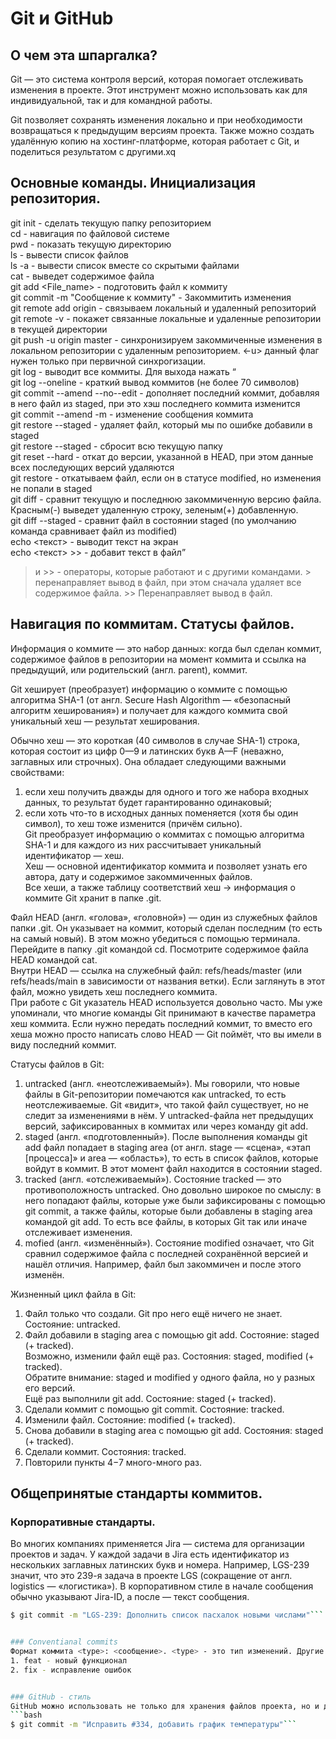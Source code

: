 # Git и GitHub


## О чем эта шпаргалка?  
	
Git — это система контроля версий, которая помогает отслеживать изменения в проекте. Этот инструмент можно использовать как для индивидуальной, так и для командной работы.  
	
Git позволяет сохранять изменения локально и при необходимости возвращаться к предыдущим версиям проекта. Также можно создать удалённую копию на хостинг-платформе, которая работает с Git, и поделиться результатом с другими.xq


## Основные команды. Инициализация репозитория.  
git init - сделать текущую папку репозиторием  
cd - навигация по файловой системе  
pwd - показать текущую директорию  
ls - вывести список файлов  
ls -a - вывести список вместе со скрытыми файлами  
cat <File> - выведет содержимое файла  
git add <File_name> - подготовить файл к коммиту  
git commit -m "Сообщение к коммиту" - Закоммитить изменения  
git remote add origin <URL> - связываем локальный и удаленный репозиторий  
git remote -v - покажет связанные локальные и удаленные репозитории в текущей директории  
git push -u origin master - синхронизируем закоммиченные изменения в локальном репозитории с удаленным репозиторием. <-u> данный флаг нужен только при первичной синхрогизации.  
git log - выводит все коммиты. Для выхода нажать <Q>  
git log --oneline - краткий вывод коммитов (не более 70 символов)  
git commit --amend --no--edit - дополняет последний коммит, добавляя в него файл из staged, при это хэш последнего коммита изменится  
git commit --amend -m - изменение сообщения коммита  
git restore --staged <file> - удаляет файл, который мы по ошибке добавили в staged  
git restore --staged - сбросит всю текущую папку  
git reset --hard <commit hash> - откат до версии, указанной в HEAD, при этом данные всех последующих версий удаляются  
git restore <file> - откатываем файл, если он в статусе modified, но изменения не попали в staged  
git diff - сравнит текущую и последнюю закоммиченную версию файла.   Красным(-) выведет удаленную строку, зеленым(+) добавленную.  
git diff --staged - сравнит файл в состоянии staged (по умолчанию команда сравнивает файл из modified)  
echo <текст> - выводит текст на экран  
echo <текст> >> <File> - добавит текст в файл  
> и >> - операторы, которые работают и с другими командами. > перенаправляет вывод в файл, при этом сначала удаляет все содержимое файла. >> Перенаправляет вывод в файл.


## Навигация по коммитам. Статусы файлов.  

Информация о коммите — это набор данных: когда был сделан коммит, содержимое файлов в репозитории на момент коммита и ссылка на предыдущий, или родительский (англ. parent), коммит.  
	
Git хеширует (преобразует) информацию о коммите с помощью алгоритма SHA-1 (от англ. Secure Hash Algorithm — «безопасный алгоритм хеширования») и получает для каждого коммита свой уникальный хеш — результат хеширования.  

Обычно хеш — это короткая (40 символов в случае SHA-1) строка, которая состоит из цифр 0—9 и латинских букв A—F (неважно, заглавных или строчных). Она обладает следующими важными свойствами:  
1. если хеш получить дважды для одного и того же набора входных данных, то результат будет гарантированно одинаковый;  
2. если хоть что-то в исходных данных поменяется (хотя бы один символ), то хеш тоже изменится (причём сильно).  
Git преобразует информацию о коммитах с помощью алгоритма SHA-1 и для каждого из них рассчитывает уникальный идентификатор — хеш.  
Хеш — основной идентификатор коммита и позволяет узнать его автора, дату и содержимое закоммиченных файлов.  
Все хеши, а также таблицу соответствий хеш → информация о коммите Git хранит в папке .git.


Файл HEAD (англ. «голова», «головной») — один из служебных файлов папки .git. Он указывает на коммит, который сделан последним (то есть на самый новый). В этом можно убедиться с помощью терминала. Перейдите в папку .git командой cd. Посмотрите содержимое файла HEAD командой cat.  
Внутри HEAD — ссылка на служебный файл: refs/heads/master (или refs/heads/main в зависимости от названия ветки). Если заглянуть в этот файл, можно увидеть хеш последнего коммита.  
При работе с Git указатель HEAD используется довольно часто. Мы уже упоминали, что многие команды Git принимают в качестве параметра хеш коммита. Если нужно передать последний коммит, то вместо его хеша можно просто написать слово HEAD — Git поймёт, что вы имели в виду последний коммит.


Статусы файлов в Git:  
1. untracked (англ. «неотслеживаемый»). Мы говорили, что новые файлы в Git-репозитории помечаются как untracked, то есть неотслеживаемые. Git «видит», что такой файл существует, но не следит за изменениями в нём. У untracked-файла нет предыдущих версий, зафиксированных в коммитах или через команду git add.  
2. staged (англ. «подготовленный»). После выполнения команды git add файл попадает в staging area (от англ. stage — «сцена», «этап [процесса]» и area — «область»), то есть в список файлов, которые войдут в коммит. В этот момент файл находится в состоянии staged.  
3. tracked (англ. «отслеживаемый»). Состояние tracked — это противоположность untracked. Оно довольно широкое по смыслу: в него попадают файлы, которые уже были зафиксированы с помощью git commit, а также файлы, которые были добавлены в staging area командой git add. То есть все файлы, в которых Git так или иначе отслеживает изменения.  
4. mofied (англ. «изменённый»). Состояние modified означает, что Git сравнил содержимое файла с последней сохранённой версией и нашёл отличия. Например, файл был закоммичен и после этого изменён.


Жизненный цикл файла в Git:  
1. Файл только что создали. Git про него ещё ничего не знает. Состояние: untracked.  
2. Файл добавили в staging area с помощью git add. Состояние: staged (+ tracked).  
Возможно, изменили файл ещё раз. Состояния: staged, modified (+ tracked).  
Обратите внимание: staged и modified у одного файла, но у разных его версий.  
Ещё раз выполнили git add. Состояние: staged (+ tracked).  
3. Сделали коммит с помощью git commit. Состояние: tracked.  
4. Изменили файл. Состояние: modified (+ tracked).
5. Снова добавили в staging area с помощью git add. Состояния: staged (+ tracked).  
6. Сделали коммит. Состояния: tracked.  
7. Повторили пункты 4−7 много-много раз.


## Общепринятые стандарты коммитов.


### Корпоративные стандарты.
Во многих компаниях применяется Jira — система для организации проектов и задач. У каждой задачи в Jira есть идентификатор из нескольких заглавных латинских букв и номера. Например, LGS-239 значит, что это 239-я задача в проекте LGS (сокращение от англ. logistics — «логистика»).
В корпоративном стиле в начале сообщения обычно указывают Jira-ID, а после — текст сообщения. 
```bash
$ git commit -m "LGS-239: Дополнить список пасхалок новыми числами"```


### Conventianal commits
Формат коммита <type>: <сообщение>. <type> - это тип изменений. Другие возможные варианты:
1. feat - новый функционал
2. fix - исправление ошибок


### GitHub - стиль
GitHub можно использовать не только для хранения файлов проекта, но и для ведения списка задач (англ. issue) этого проекта. Если коммит «закрывает» или «решает» какую-то задачу, то в его сообщении удобно указывать ссылку на неё. Для этого в любом месте сообщения нужно указать <номер задачи>. Например, вот так: 
```bash
$ git commit -m "Исправить #334, добавить график температуры"```
